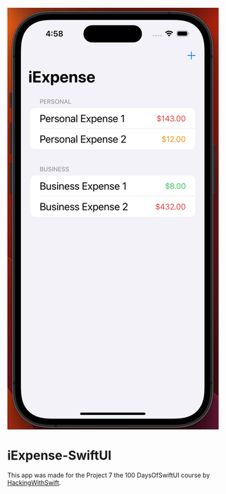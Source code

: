 ![iExpense Preview](./Preview/preview.gif)

# iExpense-SwiftUI
This app was made for the Project 7 the 100 DaysOfSwiftUI course by [HackingWithSwift](https://www.hackingwithswift.com/100/swiftui).
